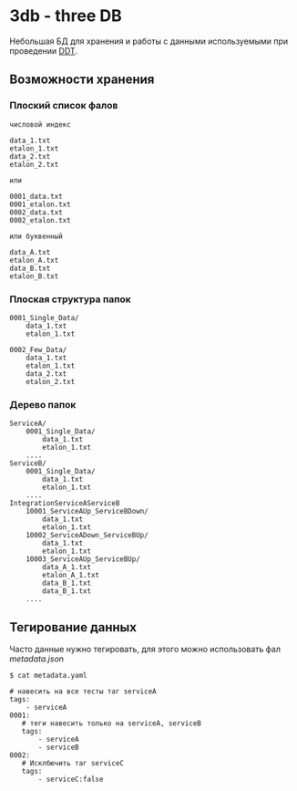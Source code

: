 # 3db - three DB

Небольшая БД для хранения и работы с данными используемыми при проведении [DDT](https://en.wikipedia.org/wiki/Data-driven_testing).

## Возможности хранения

### Плоский список фалов

```
числовой индекс

data_1.txt
etalon_1.txt
data_2.txt
etalon_2.txt

или 

0001_data.txt
0001_etalon.txt
0002_data.txt
0002_etalon.txt

или буквенный

data_A.txt
etalon_A.txt
data_B.txt
etalon_B.txt
```

### Плоская структура папок

```
0001_Single_Data/
    data_1.txt
    etalon_1.txt

0002_Few_Data/
    data_1.txt
    etalon_1.txt
    data_2.txt
    etalon_2.txt
```

### Дерево папок

```
ServiceA/
    0001_Single_Data/
        data_1.txt
        etalon_1.txt
    ....
ServiceB/
    0001_Single_Data/
        data_1.txt
        etalon_1.txt
    ....
IntegrationServiceAServiceB
    10001_ServiceAUp_ServiceBDown/
        data_1.txt
        etalon_1.txt
    10002_ServiceADown_ServiceBUp/
        data_1.txt
        etalon_1.txt
    10003_ServiceAUp_ServiceBUp/
        data_A_1.txt
        etalon_A_1.txt
        data_B_1.txt
        data_B_1.txt
    ....
```

## Тегирование данных

Часто данные нужно тегировать, для этого можно использовать фал *metadata.json*
```
$ cat metadata.yaml

# навесить на все тесты таг serviceA
tags:
    - serviceA
0001:
   # теги навесить только на serviceA, serviceB
   tags:
       - serviceA
       - serviceB
0002:
   # Исклбючить таг serviceC
   tags:
       - serviceC:false
```


